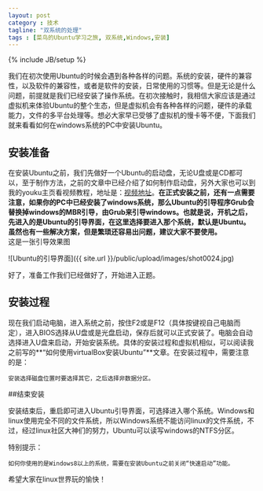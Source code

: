 ```yaml
---
layout: post
category : 技术
tagline: "双系统的处理"
tags : [菜鸟的Ubuntu学习之旅, 双系统,Windows,安装]
---
```

{% include JB/setup %}


>
我们在初次使用Ubuntu的时候会遇到各种各样的问题。系统的安装，硬件的兼容性，以及软件的兼容性，或者是软件的安装，日常使用的习惯等。但是无论是什么问题，前提就是我们已经安装了操作系统。在初次接触时，我相信大家应该是通过虚拟机来体验Ubuntu的整个生态，但是虚拟机会有各种各样的问题，硬件的承载能力，文件的多平台处理等。想必大家早已受够了虚拟机的慢卡等不便，下面我们就来看看如何在windows系统的PC中安装Ubuntu。

## 安装准备

在安装Ubuntu之前，我们先做好一个Ubuntu的启动盘，无论U盘或是CD都可以，至于制作方法，之前的文章中已经介绍了如何制作启动盘，另外大家也可以到我的youku主页看视频教程，地址是：[视频地址](http://i.youku.com/cofcool/)。**在正式安装之前，还有一点需要注意，如果你的PC中已经安装了windows系统，那么Ubuntu的引导程序Grub会替换掉windows的MBR引导，由Grub来引导windows。也就是说，开机之后，先进入的是Ubuntu的引导界面，在这里选择要进入那个系统，默认是Ubuntu。虽然也有一些解决方案，但是繁琐还容易出问题，建议大家不要使用。**   
这是一张引导效果图

![Ubuntu的引导界面]({{ site.url }}/public/upload/images/shot0024.jpg)

好了，准备工作我们已经做好了，开始进入正题。   

## 安装过程

现在我们启动电脑，进入系统之前，按住F2或是F12（具体按键视自己电脑而定），进入BIOS选择从U盘或是光盘启动，保存后就可以正式安装了。电脑会自动选择进入U盘来启动，开始安装系统。具体的安装过程和虚拟机相似，可以阅读我之前写的**“如何使用virtualBox安装Ubuntu”**文章。在安装过程中，需要注意的是：

	安装选择磁盘位置时要选择其它，之后选择非数据分区。

 
##结束安装

安装结束后，重启即可进入Ubuntu引导界面，可选择进入哪个系统。Windows和linux使用完全不同的文件系统，所以Windows系统不能访问linux的文件系统，不过，经过linux社区大神们的努力，Ubuntu可以读写windows的NTFS分区。

特别提示：

	如何你使用的是Windows8以上的系统，需要在安装Ubuntu之前关闭“快速启动”功能。
	
希望大家在linux世界玩的愉快！